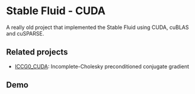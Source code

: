 # Stable Fluid - CUDA


A really old project that implemented the Stable Fluid using CUDA, cuBLAS and cuSPARSE.


## Related projects

* [ICCG0_CUDA](https://github.com/Ending2015a/ICCG0_CUDA): Incomplete-Cholesky preconditioned conjugate gradient

## Demo







